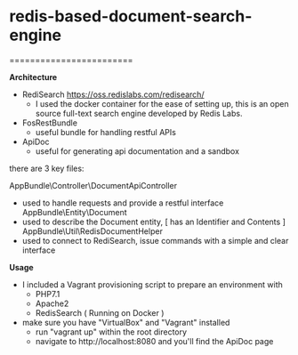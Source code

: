 # redis-based-document-search-engine

========================

**Architecture**
- RediSearch https://oss.redislabs.com/redisearch/
	- I used the docker container for the ease of setting up, this is an open source full-text search engine developed by Redis Labs.
- FosRestBundle 
	- useful bundle for handling restful APIs
- ApiDoc
    - useful for generating api documentation and a sandbox

there are 3 key files: 

AppBundle\Controller\DocumentApiController
- used to handle requests and provide a restful interface
AppBundle\Entity\Document
- used to describe the Document entity, [ has an Identifier and Contents ]
AppBundle\Util\RedisDocumentHelper
- used to connect to RediSearch, issue commands with a simple and clear interface

**Usage**
- I included a Vagrant provisioning script to prepare an environment with 
    - PHP7.1
    - Apache2
    - RedisSearch ( Running on Docker )
- make sure you have "VirtualBox" and "Vagrant" installed
    - run "vagrant up" within the root directory
    - navigate to http://localhost:8080 and you'll find the ApiDoc page
    
    

